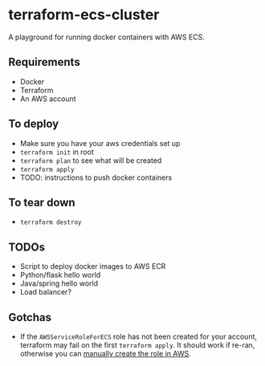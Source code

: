 # terraform-ecs-cluster

A playground for running docker containers with AWS ECS. 

## Requirements
- Docker
- Terraform
- An AWS account

## To deploy
- Make sure you have your aws credentials set up
- `terraform init` in root
- `terraform plan` to see what will be created
- `terraform apply`
- TODO: instructions to push docker containers

## To tear down
- `terraform destroy`

## TODOs
- Script to deploy docker images to AWS ECR
- Python/flask hello world
- Java/spring hello world
- Load balancer?

## Gotchas
- If the `AWSServiceRoleForECS` role has not been created for your account, terraform may fail on the first `terraform apply`.  It should work if re-ran, otherwise you can [manually create the role in AWS](https://docs.aws.amazon.com/AmazonECS/latest/developerguide/using-service-linked-roles.html).
